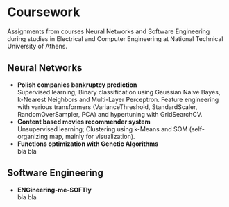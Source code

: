 # Coursework

Assignments from courses Neural Networks and Software Engineering during studies in Electrical and Computer Engineering at National Technical University of Athens.

## Neural Networks

- **Polish companies bankruptcy prediction**  
Supervised learning; Binary classification using Gaussian Naive Bayes, k-Nearest Neighbors and Multi-Layer Perceptron. Feature engineering with various transformers (VarianceThreshold, StandardScaler, RandomOverSampler, PCA) and hypertuning with GridSearchCV.
- **Content based movies recommender system**  
Unsupervised learning; Clustering using k-Means and SOM (self-organizing map, mainly for visualization).
- **Functions optimization with Genetic Algorithms**  
bla bla

## Software Engineering

- **ENGineering-me-SOFTly**  
bla bla
